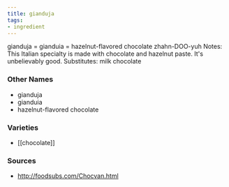 ```yaml
---
title: gianduja
tags:
- ingredient
---
```

gianduja = gianduia = hazelnut-flavored chocolate zhahn-DOO-yuh Notes: This Italian specialty is made with chocolate and hazelnut paste. It's unbelievably good. Substitutes: milk chocolate

### Other Names

* gianduja
* gianduia
* hazelnut-flavored chocolate

### Varieties

* [[chocolate]]

### Sources
* http://foodsubs.com/Chocvan.html
